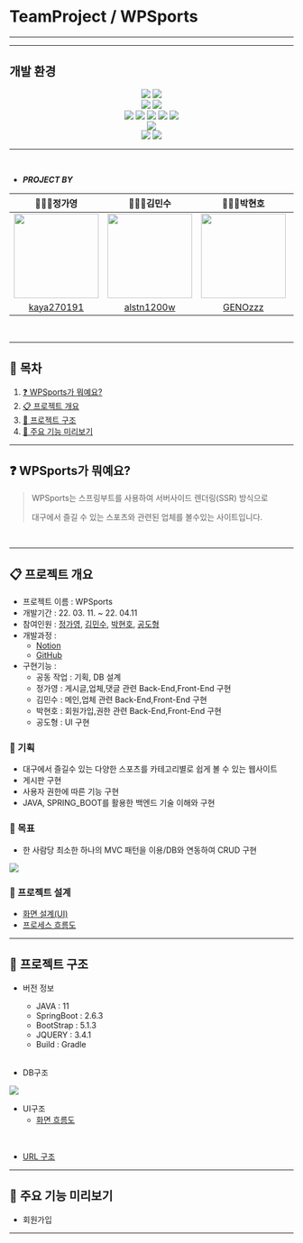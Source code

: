 # TeamProject / WPSports

---

---

## 개발 환경

<div align="center">
<img src="https://img.shields.io/badge/JAVA-007396?style=for-the-badge&logo=java&logoColor=white">
<img src="https://img.shields.io/badge/SpringBoot-6DB33F?style=for-the-badge&logo=SpringBoot&logoColor=white">
<br>
<img src="https://img.shields.io/badge/thymeleaf-005F0F?style=for-the-badge&logo=thymeleaf&logoColor=white">
<img src="https://img.shields.io/badge/SpringScurity-6DB33F?style=for-the-badge&logo=SpringSecurity&logoColor=white">
<br>
<img src="https://img.shields.io/badge/javascript-F7DF1E?style=for-the-badge&logo=javascript&logoColor=white">
<img src="https://img.shields.io/badge/html-E34F26?style=for-the-badge&logo=html5&logoColor=white">
<img src="https://img.shields.io/badge/css-1572B6?style=for-the-badge&logo=css3&logoColor=white">
<img src="https://img.shields.io/badge/bootstrap-7952B3?style=for-the-badge&logo=bootstrap&logoColor=white">
<img src="https://img.shields.io/badge/jQuery-0769AD?style=for-the-badge&logo=jQuery&logoColor=white">
<br>
<img src="https://img.shields.io/badge/mariaDB-003545?style=for-the-badge&logo=mariaDB&logoColor=white">
<br>
<img src="https://img.shields.io/badge/git-F05032?style=for-the-badge&logo=git&logoColor=white">
<img src="https://img.shields.io/badge/github-181717?style=for-the-badge&logo=github&logoColor=white">
</div>

---



<br>

- ***PROJECT BY***

| 👩🏻‍💻정가영                                                                   | 👨🏻‍💻김민수                                                                   | 👨🏻‍💻박현호                                                                   | 👨🏻‍💻공도형                                                                     |
|------------------------------------------------------------------------------|------------------------------------------------------------------------------|------------------------------------------------------------------------------|------------------------------------------------------------------------------|
| <img src="https://avatars.githubusercontent.com/u/92011603?v=4" width="150"> | <img src="https://avatars.githubusercontent.com/u/49222979?v=4" width="150"> | <img src="https://avatars.githubusercontent.com/u/92358313?v=4" width="150"> | <img src="https://avatars.githubusercontent.com/u/92700721?v=4" width="150"> |
| <center><a href="https://github.com/Kaya270191">kaya270191</a></center>      | <center><a href="https://github.com/alstn1200w">alstn1200w</a></center>      | <center><a href="https://github.com/GENOzzz">GENOzzz</a></center>            | <center><a href="https://github.com/merlindoraji">merlindoraji</a></center>  |

<br>

---
## 📄 목차
1. [❓ WPSports가 뭐예요?  ](#-wpsports가-뭐예요)
2. [📋 프로젝트 개요](#-프로젝트-개요)
3. [📁 프로젝트 구조](#-프로젝트-구조)
4. [👀 주요 기능 미리보기](#-주요-기능-미리보기)

---
## ❓ WPSports가 뭐예요?

> WPSports는 스프링부트를 사용하여 서버사이드 렌더링(SSR) 방식으로
>
> 대구에서 즐길 수 있는 스포츠와 관련된 업체를 볼수있는 사이트입니다.

<br>

---

## 📋 프로젝트 개요

- 프로젝트 이름 : WPSports
- 개발기간 : 22. 03. 11. ~ 22. 04.11
- 참여인원 : <a href="https://github.com/Kaya270191">정가영</a>, <a href="https://github.com/alstn1200w">김민수</a>, <a href="https://github.com/GENOzzz">박현호</a>, <a href="https://github.com/merlindoraji">공도형</a>
- 개발과정 :
  - [Notion](https://festive-sheep-7f6.notion.site/9709ba44fe8947cba7d425630fa2e6fe?v=ffc4534f735f4993bc199c96200bd2db)
  - [GitHub](https://github.com/Kaya270191/TeamProject.git)
- 구현기능 :
    - 공동 작업 : 기획, DB 설계
    - 정가영 : 게시글,업체,댓글 관련 Back-End,Front-End 구현
    - 김민수 : 메인,업체 관련 Back-End,Front-End 구현
    - 박현호 : 회원가입,권한 관련 Back-End,Front-End 구현
    - 공도형 : UI 구현

### 📝 기획

- 대구에서 즐길수 있는 다양한 스포츠를 카테고리별로 쉽게 볼 수 있는 웹사이트
- 게시판 구현
- 사용자 권한에 따른 기능 구현
- JAVA, SPRING_BOOT를 활용한 백엔드 기술 이해와 구현

### 🎯 목표
- 한 사람당 최소한 하나의 MVC 패턴을 이용/DB와 연동하여 CRUD 구현

<img src="https://mblogthumb-phinf.pstatic.net/MjAxNzAzMjVfMjUw/MDAxNDkwNDM4NzI4MTIy.4ZtITJJKJW_Nj1gKST0BhKMAzqmMaYIj9PobYJMFD4Ig.xTHT-0qyRKXsA4nZ2xKPNeCxeU2-tLIc-4oyrWq5WBgg.PNG.jhc9639/mvc_role_diagram.png?type=w800">

### 🔨 프로젝트 설계

- <a href="https://festive-sheep-7f6.notion.site/UI-ce7ff471bb8747f7a4c4c12c105224f2">화면 설계(UI)</a>
- <a href="https://festive-sheep-7f6.notion.site/0df5760c60fd4b21872032b17b8bbc51">프로세스 흐름도</a>

---

## 📁 프로젝트 구조

- 버전 정보
  - JAVA : 11
  - SpringBoot : 2.6.3
  - BootStrap : 5.1.3
  - JQUERY : 3.4.1
  - Build : Gradle
  
  <br>

- DB구조
<img src="https://s3.us-west-2.amazonaws.com/secure.notion-static.com/85ee3693-856d-4199-a3ae-b6b2a1440ac2/Untitled.png?X-Amz-Algorithm=AWS4-HMAC-SHA256&X-Amz-Content-Sha256=UNSIGNED-PAYLOAD&X-Amz-Credential=AKIAT73L2G45EIPT3X45%2F20220411%2Fus-west-2%2Fs3%2Faws4_request&X-Amz-Date=20220411T105945Z&X-Amz-Expires=86400&X-Amz-Signature=07310aead1cf78365f3c62a14e0c34720eafa670be20294e90218200edd1cf19&X-Amz-SignedHeaders=host&response-content-disposition=filename%20%3D%22Untitled.png%22&x-id=GetObject">
  
<br>

- UI구조
  - <a href="https://festive-sheep-7f6.notion.site/UI-6af423b84ea64bb79e214a0cfd7b7e28">화면 흐름도</a>

<br>
  
- <a href="https://festive-sheep-7f6.notion.site/URL-76fa305400d6475e8edc1a3f37951e4b">URL 구조</a>
---

## 👀 주요 기능 미리보기
- 회원가입

---


